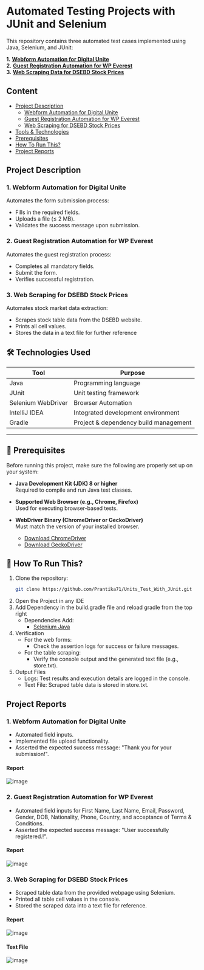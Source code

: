 ﻿# Automated Testing Projects with JUnit and Selenium

 This repository contains three automated test cases implemented using Java, Selenium, and JUnit:

 **1.** [**Webform Automation for Digital Unite**](https://www.digitalunite.com/practice-webform-learners)<br>
**2.** [**Guest Registration Automation for WP Everest**](https://demo.wpeverest.com/user-registration/guest-registration-form/)<br>
**3.** [**Web Scraping Data for DSEBD Stock Prices**](https://dsebd.org/latest_share_price_scroll_by_value.php)


## **Content**
- [Project Description](#project-description)
  - [Webform Automation for Digital Unite](#Webform-Automation-for-Digital-Unite)
  - [Guest Registration Automation for WP Everest](#Guest-Registration-Automation-for-WP-Everest)
  - [Web Scraping for DSEBD Stock Prices](#Web-Scraping-for-DSEBD-Stock-Prices)
- [Tools & Technologies](#Tools-&-Technologies)
- [Prerequisites](#Prerequisites)
- [How To Run This?](#How-To-Run-This?)
- [Project Reports](#Project-Reports)


## Project Description

### 1. Webform Automation for Digital Unite
Automates the form submission process:
- Fills in the required fields.
- Uploads a file (≤ 2 MB).
- Validates the success message upon submission.

 ### 2. Guest Registration Automation for WP Everest
 Automates the guest registration process:
 - Completes all mandatory fields.
 - Submit the form.
 - Verifies successful registration.

 ### 3. Web Scraping for DSEBD Stock Prices
 Automates stock market data extraction:
 - Scrapes stock table data from the DSEBD website.
 - Prints all cell values.
 - Stores the data in a text file for further reference

## 🛠️ Technologies Used

| Tool                | Purpose                         |
|---------------------|----------------------------------|
| Java                | Programming language             |
| JUnit               | Unit testing framework           |
| Selenium WebDriver  | Browser Automation           |
| IntelliJ IDEA       | Integrated development environment |
| Gradle              | Project & dependency build management   |

---

## 🔧 Prerequisites

Before running this project, make sure the following are properly set up on your system:

- **Java Development Kit (JDK) 8 or higher**  
  Required to compile and run Java test classes.

- **Supported Web Browser (e.g., Chrome, Firefox)**  
  Used for executing browser-based tests.

- **WebDriver Binary (ChromeDriver or GeckoDriver)**  
  Must match the version of your installed browser.  
  - [Download ChromeDriver](https://sites.google.com/a/chromium.org/chromedriver/)
  - [Download GeckoDriver](https://github.com/mozilla/geckodriver/releases)

## 🚀 How To Run This?
1. Clone the repository:
   ```bash
   git clone https://github.com/Prantika71/Units_Test_With_JUnit.git
2. Open the Project in any IDE
3. Add Dependency in the build.gradle file and reload gradle from the top right
   - Dependencies Add:
     - [Selenium Java](https://mvnrepository.com/artifact/org.seleniumhq.selenium/selenium-java/4.33.0)
4. Verification
   - For the web forms:
      - Check the assertion logs for success or failure messages.
   - For the table scraping:
      - Verify the console output and the generated text file (e.g., store.txt).
5. Output Files
   - Logs: Test results and execution details are logged in the console.
   - Text File: Scraped table data is stored in store.txt.


## Project Reports
### 1. Webform Automation for Digital Unite
- Automated field inputs.
- Implemented file upload functionality.
- Asserted the expected success message: "Thank you for your submission!".
#### Report
![image](https://github.com/user-attachments/assets/b2bf1702-8e46-49f3-b622-ec95a9982e42)

### 2. Guest Registration Automation for WP Everest
- Automated field inputs for First Name, Last Name, Email, Password, Gender, DOB, Nationality, Phone, Country, and acceptance of Terms & Conditions.
- Asserted the expected success message: "User successfully registered.!".
#### Report 
![image](https://github.com/user-attachments/assets/a6f59fd1-f330-422d-96df-3b8eab527c42)


### 3. Web Scraping for DSEBD Stock Prices
- Scraped table data from the provided webpage using Selenium.
- Printed all table cell values in the console.
- Stored the scraped data into a text file for reference. 
#### Report
![image](https://github.com/user-attachments/assets/b1b8121b-38d4-4acb-863f-623863fd2ead)

#### Text File
![image](https://github.com/user-attachments/assets/f10ce7e4-3332-474c-a9f0-4772b1cc9cf3)





